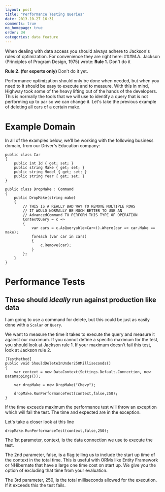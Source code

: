 ```yaml
---
layout: post
title: "Performance Testing Queries"
date: 2013-10-27 16:31
comments: true
no_homepage: true
order: 34
categories: data feature
---
```


When dealing with data access you should always adhere to Jackson's rules of optimization. For convenience they are right here:
###M.A. Jackson (Principles of Program Design, 1975) wrote:
**Rule 1.** Don't do it 

**Rule 2. (for experts only)** Don't do it yet.

Performance optimization should only be done when needed, but when you need to it should be easy to execute and to measure. With this in mind, Highway took some of the heavy lifting out of the hands of the developers. This is normally the tools that we will use to identify a query that is not performing up to par so we can change it. Let's take the previous example of deleting all cars of a certain make.

# Example Domain

In all of the examples below, we'll be working with the following business domain, from our Driver's Education company:

```
public class Car
{
    public int Id { get; set; }
    public string Make { get; set; }
    public string Model { get; set; }
    public string Year { get; set; }
}

public class DropMake : Command
{
    public DropMake(string make)
    {
        // THIS IS A REALLY BAD WAY TO REMOVE MULTIPLE ROWS
        // IT WOULD NORMALLY BE MUCH BETTER TO USE AN
        // AdvancedCommand TO PERFORM THIS TYPE OF OPERATION
        ContextQuery = c =>
        {
            var cars = c.AsQueryable<Car>().Where(car => car.Make == make);
            foreach (var car in cars)
            {
                c.Remove(car);
            }
        };
    }
}
```

# Performance Tests
## These should *ideally* run against production like data

I am going to use a command for delete, but this could be just as easily done with a `Scalar` or `Query`.

We want to measure the time it takes to execute the query and measure it against our maximum. If you cannot define a specific maximum for the test, you should look at Jackson rule 1. If your maximum doesn't fail this test, look at Jackson rule 2.

```
[TestMethod]
public void ShouldDeleteInUnder250Milliseconds()
{
    var context = new DataContext(Settings.Default.Connection, new DataMappings());

    var dropMake = new DropMake("Chevy");

    dropMake.RunPerformanceTest(context,false,250);
}
```

If the time exceeds maximum the performance test will throw an exception which will fail the test. The time and expected are in the exception.

Let's take a closer look at this line
```
dropMake.RunPerformanceTest(context,false,250);
```
The 1st parameter, context, is the data connection we use to execute the test.

The 2nd parameter, false, is a flag telling us to include the start up time of the context in the total time. This is useful with ORMs like Entity Framework or NHibernate that have a large one time cost on start up. We give you the option of excluding that time from your evaluation.

The 3rd parameter, 250, is the total milliseconds allowed for the execution. If it exceeds this the test fails.